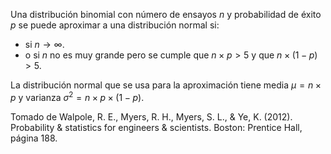 Una distribución binomial con número de ensayos $n$ y probabilidad de éxito $p$ se puede aproximar a una distribución normal si:

- si $n \rightarrow \infty$.
- o si $n$ no es muy grande pero se cumple que $n \times p >5$ y que $n \times (1-p) >5$.

La distribución normal que se usa para la aproximación tiene media $\mu=n \times p$ y varianza $\sigma^2=n \times p \times (1-p)$.

Tomado de Walpole, R. E., Myers, R. H., Myers, S. L., & Ye, K. (2012). Probability & statistics for engineers & scientists. Boston: Prentice Hall, página 188.
